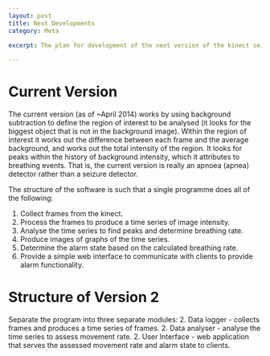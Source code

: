 ```yaml
---
layout: post
title: Next Developments
category: Meta

excerpt: The plan for development of the next version of the kinect seizure detector.

---
```


# Current Version
The current version (as of ~April 2014) works by using background subtraction to define the region of interest to be analysed (it looks for the biggest object that is not in the background image).
Within the region of interest it works out the difference between each frame and the average background, and works out the total intensity of the region.
It looks for peaks within the history of background intensity, which it attributes to breathing events.
That is, the current version is really an apnoea (apnea) detector rather than a seizure detector.

The structure of the software is such that a single programme does all of the following:
1. Collect frames from the kinect.
1. Process the frames to produce a time series of image intensity.
1. Analyse the time series to find peaks and determine breathing rate.
1. Produce images of graphs of the time series.
1. Determine the alarm state based on the calculated breathing rate.
1. Provide a simple web interface to communicate with clients to provide alarm functionality.

# Structure of Version 2
Separate the program into three separate modules:
2. Data logger - collects frames and produces a time series of frames.
2. Data analyser - analyse the time series to assess movement rate.
2. User Interface - web application that serves the assessed movement rate and alarm state to clients.
